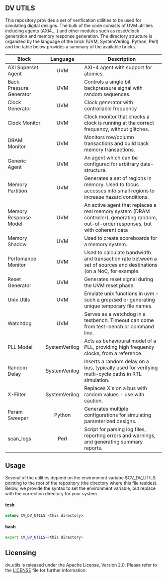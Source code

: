 ## DV UTILS

This repository provides a set of verification utilities to be used for
simulating digital designs. The bulk of the code consists of UVM utilities
including agents (AXI4,...) and other modules such as reset/clock
generation and memory response generation. The directory structure is organized
by the language of the brick (UVM, SystemVerilog, Python, Perl) and the table
below provides a summary of the available bricks.

| Block | Language | Description |
|-------|:--------:|-------------|
| AXI Superset Agent | UVM | AXI-4 agent with support for atomics. |
| Back Pressure Generator | UVM | Controls a single bit backpressure signal with random sequences. |
| Clock Generator | UVM | Clock generator with controllable frequency |
| Clock Monitor | UVM | Clock monitor that checks a clock is running at the correct frequency, without glitches. |
| DRAM Monitor | UVM | Monitors row/column transactions and build back memory transactions. |
| Generic Agent | UVM | An agent which can be configured for arbitrary data-structure. |
| Memory Partition | UVM | Generates a set of regions in memory. Used to focus accesses into small regions to increase hazard conditions. |
|  Memory Response Model | UVM | An active agent that replaces a real memory system (DRAM controller), generating random, out-of-order responses, but with coherent data |
|  Memory Shadow | UVM | Used to create scoreboards for a memory system. |
|  Perfomance Monitor | UVM | Used to calculate bandwidth and transaction rate between a set of sources and destinations (on a NoC, for example. |
|  Reset Generator | UVM | Generates reset signal during the UVM reset phase. |
|  Unix Utils | UVM | Emulate unix functions in uvm - such a grep/sed or generating unique temporary file names. |
|  Watchdog| UVM | Serves as a watchdog in a testbench. Timeout can come from test-bench or command line. |
|  PLL Model | SystemVerilog | Acts as behavioural model of a PLL, providing high frequency clocks, from a reference. |
|  Random Delay | SystemVerilog | Inserts a random delay on a bus, typically used for verifying multi-cycle paths in RTL simulation. |
|  X-Filter | SystemVerilog | Replaces X's on a bus with random values - use with caution. |
|  Param Sweeper | Python | Generates multiple configurations for simulating paramterized designs. |
|  scan_logs | Perl | Script for parsing log files, reporting errors and warnings, and generating summary reports. |

## Usage

Several of the utilities depend on the environment variabe
$CV_DV_UTILS pointing to the root of the repository (the directory where this
file resides). Below, we provide the syntax to set the environment variable,
but replace <this directory> with the correction directory for your system.

#### tcsh
```tcsh
setenv CV_DV_UTILS <this directory>
```

#### bash
```bash
export CV_DV_UTILS=<this directory>
```

## Licensing
dv_utils is released under the Apache License, Version 2.0.
Please refer to the [LICENSE](LICENSE) file for further information.

